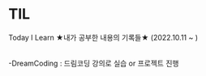 # TIL

Today I Learn ★내가 공부한 내용의 기록들★  (2022.10.11 ~ )
<br><br>

-DreamCoding : 드림코딩 강의로 실습 or 프로젝트 진행
